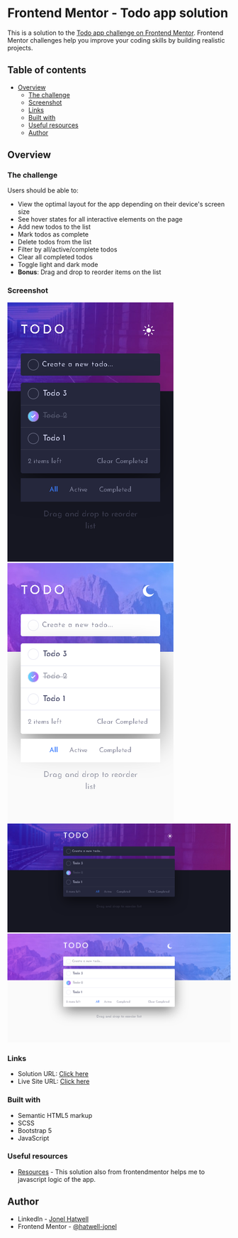# Frontend Mentor - Todo app solution

This is a solution to the [Todo app challenge on Frontend Mentor](https://www.frontendmentor.io/challenges/todo-app-Su1_KokOW). Frontend Mentor challenges help you improve your coding skills by building realistic projects. 

## Table of contents

- [Overview](#overview)
  - [The challenge](#the-challenge)
  - [Screenshot](#screenshot)
  - [Links](#links)
  - [Built with](#built-with)
  - [Useful resources](#useful-resources)
  - [Author](#author)



## Overview

### The challenge

Users should be able to:

- View the optimal layout for the app depending on their device's screen size
- See hover states for all interactive elements on the page
- Add new todos to the list
- Mark todos as complete
- Delete todos from the list
- Filter by all/active/complete todos
- Clear all completed todos
- Toggle light and dark mode
- **Bonus**: Drag and drop to reorder items on the list

### Screenshot

![mobile dark theme](./screenshot/mobile-dark.png)
![mobile light theme](./screenshot/mobile-light.png)
![large sceen dark theme](./screenshot/large-dark.png)
![large sceen light theme](./screenshot/large-light.png)

### Links

- Solution URL: [Click here](https://www.frontendmentor.io/solutions/localstorage-theme-select-sort-by-drag-responsive-mobile-first-JmARO8_00)
- Live Site URL: [Click here](https://hatwell-jonel.github.io/frontendmentor-todoapp/)


### Built with

- Semantic HTML5 markup
- SCSS
- Bootstrap 5
- JavaScript

### Useful resources

- [Resources](https://www.frontendmentor.io/solutions/to-do-app-6Mwj0-ISw) - This solution also from frontendmentor helps me to javascript logic of the app.

## Author

- LinkedIn - [Jonel Hatwell](https://www.linkedin.com/in/jonel-hatwell/)
- Frontend Mentor - [@hatwell-jonel](https://www.frontendmentor.io/profile/hatwell-jonel)

